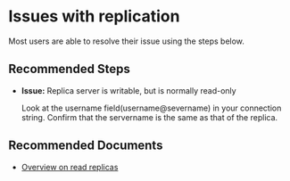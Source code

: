 <properties
	pageTitle="General replication issues in Azure Database for MySQL"
	description="Replication issues"
	service="microsoft.dbformysql"
	resource="servers"
	authors="ajlam"
    ms.author="andrela"
	displayOrder="55"
	selfHelpType="resource"
	supportTopicIds="32640065"
	resourceTags="servers, databases"
	productPesIds="16221"
	cloudEnvironments="public"
	articleId="mysqlissuereplication"
/>

# Issues with replication

Most users are able to resolve their issue using the steps below.

## **Recommended Steps**

* **Issue:** Replica server is writable, but is normally read-only

	Look at the username field(username@severname) in your connection string. Confirm that the servername is the same as that of the replica.

## **Recommended Documents**

* [Overview on read replicas](https://docs.microsoft.com/azure/mysql/concepts-read-replicas)
